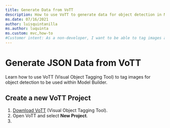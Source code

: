 ```yaml
---
title: Generate Data from VoTT
description: How to use VoTT to generate data for object detection in Model Builder
ms.date: 07/16/2021
author: luisquintanilla
ms.author: luquinta
ms.custom: mvc,how-to
#Customer intent: As a non-developer, I want to be able to tag images and use the data in Model Builder.
---
```


# Generate JSON Data from VoTT

Learn how to use VoTT (Visual Object Tagging Tool) to tag images for object detection to be used within Model Builder.

## Create a new VoTT Project

1. [Download VoTT](https://github.com/Microsoft/VoTT/releases) (Visual Object Tagging Tool).
1. Open VoTT and select **New Project**.
1. 
